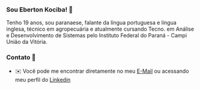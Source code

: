 ### Sou Eberton Kociba! 👋
Tenho 19 anos, sou paranaese, falante da língua portuguesa e língua inglesa, técnico em agropecuária e atualmente cursando Tecno. em Análise e Desenvolvimento de Sistemas pelo Instituto Federal do Paraná - Campi União da Vitória.

### Contato 🤝
- ✉️ Você pode me encontrar diretamente no meu [E-Mail](ebertonkociba@gmail.com) ou acessando meu perfil do [Linkedin](www.linkedin.com/in/eberton-kociba-de-mello-241a11285)
